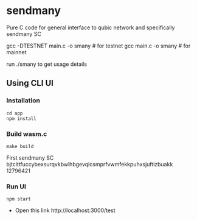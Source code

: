 # sendmany
Pure C code for general interface to qubic network and specifically sendmany SC

gcc -DTESTNET main.c -o smany # for testnet
gcc main.c -o smany # for mainnet

run ./smany to get usage details

## Using CLI UI
### Installation
```
cd app
npm install
```

### Build wasm.c
```
make build
```


First sendmany SC bjtcittfuccybexsurqvkbwlhbgevqicsmprfvwmfekkpuhxsjuftizbuakk 12796421

### Run UI
```
npm start
```
- Open this link
http://localhost:3000/test
